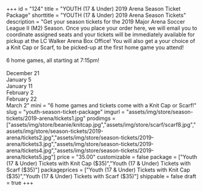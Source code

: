 +++
id = "124"
title = "YOUTH (17 & Under) 2019 Arena Season Ticket Package"
shorttitle = "YOUTH (17 & Under) 2019 Arena Season Tickets"
description = "Get your season tickets for the 2019 Major Arena Soccer League II (M2) Season. Once you place your order here, we will email you to coordinate assigned seats and your tickets will be immediately available for pickup at the LC Walker Arena Box Office! You will also get a your choice of a Knit Cap or Scarf, to be picked-up at the first home game you attend!<br><br>6 home games, all starting at 7:15pm!<br><br>December 21<br>January 5<br>January 11<br>February 2<br>February 22<br>March 2"
mini = "6 home games and tickets come with a Knit Cap or Scarf!"
slug = "youth-season-ticket-package"
imgurl = "assets/img/store/season-tickets/2019-arena/tickets1.jpg"
prodimgs = ["assets/img/store/beanie/knitcap.jpg","assets/img/store/scarf/scarf8.jpg","assets/img/store/season-tickets/2019-arena/tickets2.jpg","assets/img/store/season-tickets/2019-arena/tickets3.jpg","assets/img/store/season-tickets/2019-arena/tickets4.jpg","assets/img/store/season-tickets/2019-arena/tickets5.jpg"]
price = "35.00"
customizable = false
package = ["Youth (17 & Under) Tickets with Knit Cap ($35)","Youth (17 & Under) Tickets with Scarf ($35)"]
packageprices = ["Youth (17 & Under) Tickets with Knit Cap ($35)","Youth (17 & Under) Tickets with Scarf ($35)"]
shippable = false
draft = true
+++
